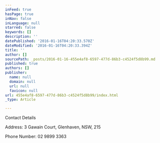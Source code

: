 ```yaml
---
inFeed: true
hasPage: true
inNav: false
inLanguage: null
starred: false
keywords: []
description: ''
datePublished: '2016-01-16T04:20:33.570Z'
dateModified: '2016-01-16T04:20:33.394Z'
title: ''
author: []
sourcePath: _posts/2016-01-16-455e4af8-6597-477d-86b3-c4524f5d8b99.md
published: true
authors: []
publisher:
  name: null
  domain: null
  url: null
  favicon: null
url: 455e4af8-6597-477d-86b3-c4524f5d8b99/index.html
_type: Article

---
```

Contact Details

Address: 3 Gawain Court, Glenhaven, NSW, 215

Phone Number: 02 9899 3363